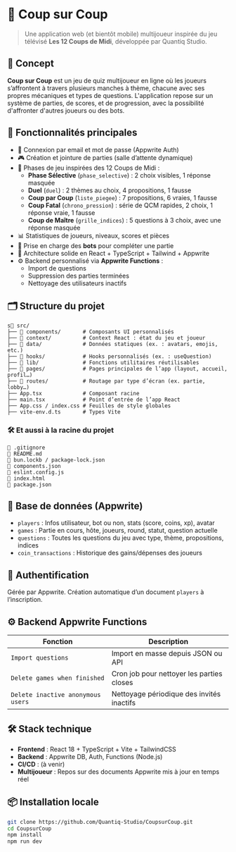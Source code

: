 # 🧠 Coup sur Coup

> Une application web (et bientôt mobile) multijoueur inspirée du jeu télévisé **Les 12 Coups de Midi**, développée par Quantiq Studio.

## 🎯 Concept

**Coup sur Coup** est un jeu de quiz multijoueur en ligne où les joueurs s’affrontent à travers plusieurs manches à thème, chacune avec ses propres mécaniques et types de questions. L'application repose sur un système de parties, de scores, et de progression, avec la possibilité d'affronter d'autres joueurs ou des bots.

## 🚀 Fonctionnalités principales

- 🔐 Connexion par email et mot de passe (Appwrite Auth)
- 🎮 Création et jointure de parties (salle d’attente dynamique)
- 🧠 Phases de jeu inspirées des 12 Coups de Midi :
    - **Phase Sélective** (`phase_selective`) : 2 choix visibles, 1 réponse masquée
    - **Duel** (`duel`) : 2 thèmes au choix, 4 propositions, 1 fausse
    - **Coup par Coup** (`liste_piegee`) : 7 propositions, 6 vraies, 1 fausse
    - **Coup Fatal** (`chrono_pression`) : série de QCM rapides, 2 choix, 1 réponse vraie, 1 fausse
    - **Coup de Maître** (`grille_indices`) : 5 questions à 3 choix, avec une réponse masquée
- 📊 Statistiques de joueurs, niveaux, scores et pièces
- 🤖 Prise en charge des **bots** pour compléter une partie
- 🧱 Architecture solide en React + TypeScript + Tailwind + Appwrite
- ⚙️ Backend personnalisé via **Appwrite Functions** :
    - Import de questions
    - Suppression des parties terminées
    - Nettoyage des utilisateurs inactifs

## 🗂️ Structure du projet
```
s📁 src/
├── 📁 components/       # Composants UI personnalisés
├── 📁 context/          # Context React : état du jeu et joueur
├── 📁 data/             # Données statiques (ex. : avatars, emojis, etc.)
├── 📁 hooks/            # Hooks personnalisés (ex. : useQuestion)
├── 📁 lib/              # Fonctions utilitaires réutilisables
├── 📁 pages/            # Pages principales de l’app (layout, accueil, profil…)
├── 📁 routes/           # Routage par type d’écran (ex. partie, lobby…)
├── App.tsx             # Composant racine
├── main.tsx            # Point d’entrée de l’app React
├── App.css / index.css # Feuilles de style globales
├── vite-env.d.ts       # Types Vite
```

### 🛠️ Et aussi à la racine du projet
```
📄 .gitignore
📄 README.md
📄 bun.lockb / package-lock.json
📄 components.json
📄 eslint.config.js
📄 index.html
📄 package.json
```

## 🧩 Base de données (Appwrite)

- `players` : Infos utilisateur, bot ou non, stats (score, coins, xp), avatar
- `games` : Partie en cours, hôte, joueurs, round, statut, question actuelle
- `questions` : Toutes les questions du jeu avec type, thème, propositions, indices
- `coin_transactions` : Historique des gains/dépenses des joueurs

## 🔐 Authentification

Gérée par Appwrite. Création automatique d’un document `players` à l’inscription.

## ⚙️ Backend Appwrite Functions

| Fonction                          | Description                                |
|----------------------------------|--------------------------------------------|
| `Import questions`               | Import en masse depuis JSON ou API         |
| `Delete games when finished`     | Cron job pour nettoyer les parties closes  |
| `Delete inactive anonymous users`| Nettoyage périodique des invités inactifs  |

## 🛠️ Stack technique

- **Frontend** : React 18 + TypeScript + Vite + TailwindCSS
- **Backend** : Appwrite DB, Auth, Functions (Node.js)
- **CI/CD** : (à venir)
- **Multijoueur** : Repos sur des documents Appwrite mis à jour en temps réel

## 📦 Installation locale

```bash
git clone https://github.com/Quantiq-Studio/CoupsurCoup.git
cd CoupsurCoup
npm install
npm run dev
